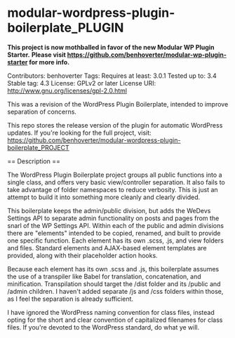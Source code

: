 # modular-wordpress-plugin-boilerplate_PLUGIN
**This project is now mothballed in favor of the new Modular WP Plugin Starter.**
**Please visit https://github.com/benhoverter/modular-wp-plugin-starter for more info.**

Contributors: benhoverter
Tags:
Requires at least: 3.0.1
Tested up to: 3.4
Stable tag: 4.3
License: GPLv2 or later
License URI: http://www.gnu.org/licenses/gpl-2.0.html



This was a revision of the WordPress Plugin Boilerplate, intended to improve separation of concerns.

This repo stores the release version of the plugin for automatic WordPress updates.  If you're looking for the full project, visit:
https://github.com/benhoverter/modular-wordpress-plugin-boilerplate_PROJECT

== Description ==

The WordPress Plugin Boilerplate project groups all public functions into a single class, and offers very basic
view/controller separation.  It also fails to take advantage of folder namespaces to reduce verbosity.  This is just an attempt to build it into something more cleanly and clearly divided.

This boilerplate keeps the admin/public division, but adds the WeDevs Settings API to separate admin functionality on posts and pages from the snarl of the WP Settings API.  Within each of the public and admin divisions there are "elements" intended to be copied, renamed, and built to provide one specific function.  Each element has its own .scss, .js, and view folders and files.  Standard elements and AJAX-based element templates are provided, along with their placeholder action hooks.

Because each element has its own .scss and .js, this boilerplate assumes the use of a transpiler like Babel for translation, concatenation, and minification.  Transpilation should target the /dist folder and its /public and /admin children.  I haven't added separate /js and /css folders within those, as I feel the separation is already sufficient.

I have ignored the WordPress naming convention for class files, instead opting for the short and clear convention of capitalized filenames for class files.  If you're devoted to the WordPress standard, do what ye will.
